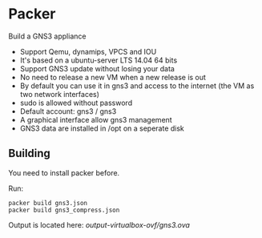 # Packer

Build a GNS3 appliance

* Support Qemu, dynamips, VPCS and IOU
* It's based on a ubuntu-server LTS 14.04 64 bits
* Support GNS3 update without losing your data
* No need to release a new VM when a new release is out
* By default you can use it in gns3 and  access to the internet (the VM as two network interfaces)
* sudo is allowed without password
* Default account: gns3 / gns3
* A graphical interface allow gns3 management
* GNS3 data are installed in /opt on a seperate disk

## Building 

You need to install packer before.

Run:
```
packer build gns3.json
packer build gns3_compress.json
```

Output is located here: *output-virtualbox-ovf/gns3.ova*

